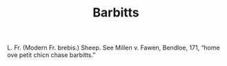 ---
title: Barbitts
letter: B
permalink: "/definitions/barbitts.html"
body: L. Fr. (Modern Fr. brebis.) Sheep. See Millen v. Fawen, Bendloe, 171, “home
  ove petit chicn chase barbitts.”
published_at: '2018-07-07'
layout: post
---
